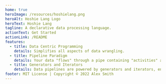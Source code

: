 ```yaml
---
home: true
heroImage: /resources/hoshielang.png
heroAlt: Hoshie Lang Logo
heroText: Hoshie Lang
tagline: A declarative data processing language.
actionText: Get Started
actionLink: /README
features:
  - title: Data Centric Programming
    details: Simplifies all aspects of data wrangling.
  - title: Pipeline Paradigm
    details: Your data "flows" through a pipe containing "activities" and "observers".
  - title: Generators and Iterators
    details: Data pipelines are powered by generators and iterators, ensuring efficient execution.
footer: MIT License | Copyright © 2022 Alex Smith 
---
```

